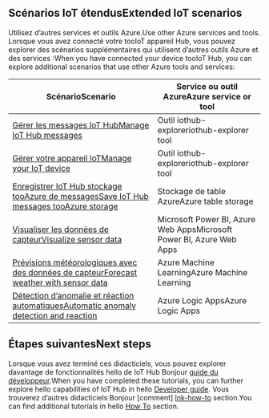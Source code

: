 ## <a name="extended-iot-scenarios"></a><span data-ttu-id="8008d-101">Scénarios IoT étendus</span><span class="sxs-lookup"><span data-stu-id="8008d-101">Extended IoT scenarios</span></span>

<span data-ttu-id="8008d-102">Utilisez d’autres services et outils Azure.</span><span class="sxs-lookup"><span data-stu-id="8008d-102">Use other Azure services and tools.</span></span> <span data-ttu-id="8008d-103">Lorsque vous avez connecté votre tooIoT appareil Hub, vous pouvez explorer des scénarios supplémentaires qui utilisent d’autres outils Azure et des services :</span><span class="sxs-lookup"><span data-stu-id="8008d-103">When you have connected your device tooIoT Hub, you can explore additional scenarios that use other Azure tools and services:</span></span>

| <span data-ttu-id="8008d-104">Scénario</span><span class="sxs-lookup"><span data-stu-id="8008d-104">Scenario</span></span>                                                   | <span data-ttu-id="8008d-105">Service ou outil Azure</span><span class="sxs-lookup"><span data-stu-id="8008d-105">Azure service or tool</span></span>              |
|----------------------------------------------------------- |------------------------------------|
| <span data-ttu-id="8008d-106">[Gérer les messages IoT Hub][Mg_IoT_Hub_Msg]</span><span class="sxs-lookup"><span data-stu-id="8008d-106">[Manage IoT Hub messages][Mg_IoT_Hub_Msg]</span></span>                  | <span data-ttu-id="8008d-107">Outil iothub-explorer</span><span class="sxs-lookup"><span data-stu-id="8008d-107">iothub-explorer tool</span></span>               |
| <span data-ttu-id="8008d-108">[Gérer votre appareil IoT][Mg_IoT_Dv]</span><span class="sxs-lookup"><span data-stu-id="8008d-108">[Manage your IoT device][Mg_IoT_Dv]</span></span>                        | <span data-ttu-id="8008d-109">Outil iothub-explorer</span><span class="sxs-lookup"><span data-stu-id="8008d-109">iothub-explorer tool</span></span>               |
| <span data-ttu-id="8008d-110">[Enregistrer IoT Hub stockage tooAzure de messages][Sv_IoT_Msg_Stor]</span><span class="sxs-lookup"><span data-stu-id="8008d-110">[Save IoT Hub messages tooAzure storage][Sv_IoT_Msg_Stor]</span></span>  | <span data-ttu-id="8008d-111">Stockage de table Azure</span><span class="sxs-lookup"><span data-stu-id="8008d-111">Azure table storage</span></span>                |
| <span data-ttu-id="8008d-112">[Visualiser les données de capteur][Vis_Data]</span><span class="sxs-lookup"><span data-stu-id="8008d-112">[Visualize sensor data][Vis_Data]</span></span>                          | <span data-ttu-id="8008d-113">Microsoft Power BI, Azure Web Apps</span><span class="sxs-lookup"><span data-stu-id="8008d-113">Microsoft Power BI, Azure Web Apps</span></span> |
| <span data-ttu-id="8008d-114">[Prévisions météorologiques avec des données de capteur][Weather_Forecast]</span><span class="sxs-lookup"><span data-stu-id="8008d-114">[Forecast weather with sensor data][Weather_Forecast]</span></span>      | <span data-ttu-id="8008d-115">Azure Machine Learning</span><span class="sxs-lookup"><span data-stu-id="8008d-115">Azure Machine Learning</span></span>             |
| <span data-ttu-id="8008d-116">[Détection d’anomalie et réaction automatiques][Anomaly_Detect]</span><span class="sxs-lookup"><span data-stu-id="8008d-116">[Automatic anomaly detection and reaction][Anomaly_Detect]</span></span> | <span data-ttu-id="8008d-117">Azure Logic Apps</span><span class="sxs-lookup"><span data-stu-id="8008d-117">Azure Logic Apps</span></span>                   |

## <a name="next-steps"></a><span data-ttu-id="8008d-118">Étapes suivantes</span><span class="sxs-lookup"><span data-stu-id="8008d-118">Next steps</span></span>

<span data-ttu-id="8008d-119">Lorsque vous avez terminé ces didacticiels, vous pouvez explorer davantage de fonctionnalités hello de IoT Hub Bonjour [guide du développeur][lnk-dev-guide].</span><span class="sxs-lookup"><span data-stu-id="8008d-119">When you have completed these tutorials, you can further explore hello capabilities of IoT Hub in hello [Developer guide][lnk-dev-guide].</span></span> <span data-ttu-id="8008d-120">Vous trouverez d’autres didacticiels Bonjour [comment] [ lnk-how-to] section.</span><span class="sxs-lookup"><span data-stu-id="8008d-120">You can find additional tutorials in hello [How To][lnk-how-to] section.</span></span>


[Mg_IoT_Hub_Msg]: ../articles/iot-hub/iot-hub-explorer-cloud-device-messaging.md
[Mg_IoT_Dv]: ../articles/iot-hub/iot-hub-device-management-iothub-explorer.md
[Sv_IoT_Msg_Stor]: ../articles/iot-hub/iot-hub-store-data-in-azure-table-storage.md
[Vis_Data]: ../articles/iot-hub/iot-hub-live-data-visualization-in-power-bi.md
[Weather_Forecast]: ../articles/iot-hub/iot-hub-weather-forecast-machine-learning.md
[Anomaly_Detect]: ../articles/iot-hub/iot-hub-monitoring-notifications-with-azure-logic-apps.md
[lnk-dev-guide]: ../articles/iot-hub/iot-hub-devguide.md
[lnk-how-to]: ../articles/iot-hub/iot-hub-how-to.md